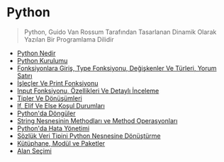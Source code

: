 # Python

> Python, Guido Van Rossum Tarafından Tasarlanan Dinamik Olarak Yazılan Bir Programlama
> Dilidir

- [Python Nedir](python/python-nedir.md)
- [Python Kurulumu](python/pythona-giris-anaconda-atom-ve-pip-kurulumu.md)
- [Fonksiyonlara Giriş, Type Fonksiyonu, Değişkenler Ve Türleri, Yorum Satırı](python/fonksiyonlara-giris-type-fonksiyonu-degiskenler-ve-turleri-yorum-satr.md)
- [İşleçler Ve Print Fonksiyonu](python/islecler-ve-print-fonksiyonu.md)
- [Input Fonksiyonu, Özellikleri Ve Detaylı İnceleme](python/input-fonksiyonu-ozellikleri-ve-detayl-inceleme.md)
- [Tipler Ve Dönüşümleri](python/tipler-ve-donusumleri-class-type.md)
- [If, Elif Ve Else Koşul Durumları](python/if-elif-ve-else-kosul-durumlar.md)
- [Python'da Döngüler](python/pythonda-donguler.md)
- [String Nesnesinin Methodları ve Method Operasyonları](python/str-nesnesinin-methodlar-ve-method-operasyonlar-method-method-wrapper.md)
- [Python'da Hata Yönetimi](python/pythonda-hata-yonetimi.md)
- [Sözlük Veri Tipini Python Nesnesine Dönüştürme](python/sozluk-veri-tipini-python-nesnesine-donusturme.md)
- [Kütüphane, Modül ve Paketler](python/kuetuephane-moduel-ve-paketler.md)
- [Alan Seçimi](python/alan-secimi.md)
